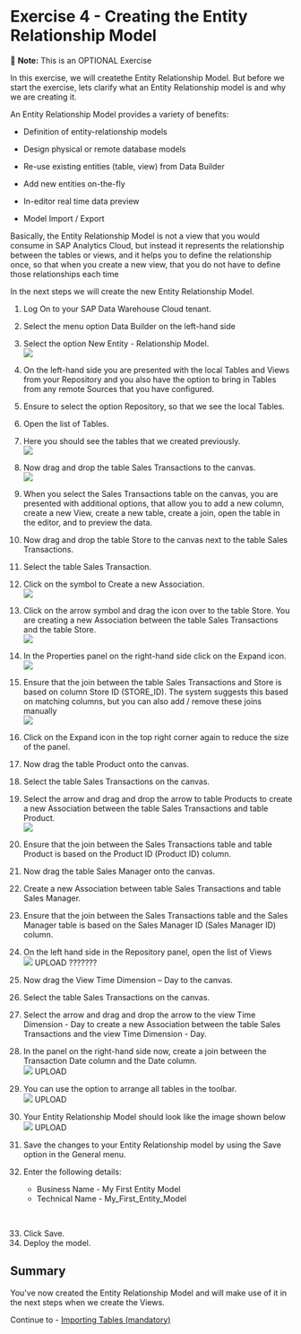 # Exercise 4 - Creating the Entity Relationship Model

:memo: **Note:** This is an OPTIONAL Exercise

In this exercise, we will createthe Entity Relationship Model. But before we start the exercise, lets clarify what an Entity Relationship model is
and why we are creating it.

An Entity Relationship Model provides a variety of benefits:
- Definition of entity-relationship models<p>
- Design physical or remote database models<p>
- Re-use existing entities (table, view) from Data Builder<p>
- Add new entities on-the-fly<p>
- In-editor real time data preview<p>
- Model Import / Export<p>

Basically, the Entity Relationship Model is not a view that you would consume in SAP Analytics Cloud, but
instead it represents the relationship between the tables or views, and it helps you to define the relationship
once, so that when you create a new view, that you do not have to define those relationships each time

In the next steps we will create the new Entity Relationship Model.

1. Log On to your SAP Data Warehouse Cloud tenant.
2. Select the menu option Data Builder on the left-hand side
3. Select the option New Entity - Relationship Model.
<br>![](images/00_00_0041.png) 

4. On the left-hand side you are presented with the local Tables and Views from your Repository and you also
have the option to bring in Tables from any remote Sources that you have configured.
5. Ensure to select the option Repository, so that we see the local Tables.
6. Open the list of Tables.
7. Here you should see the tables that we created previously.
<br>![](images/00_00_0042.png)   
  
8. Now drag and drop the table Sales Transactions to the canvas.
<br>![](images/00_00_0043.png) 

9. When you select the Sales Transactions table on the canvas, you are presented with additional options, that
allow you to add a new column, create a new View, create a new table, create a join, open the table in the
editor, and to preview the data.
10. Now drag and drop the table Store to the canvas next to the table Sales Transactions.
11. Select the table Sales Transaction.
12. Click on the symbol to Create a new Association.
<br>![](images/00_00_0044.png)

13. Click on the arrow symbol and drag the icon over to the table Store. You are creating a new Association
between the table Sales Transactions and the table Store.
<br>![](images/00_00_0045.png) 

14. In the Properties panel on the right-hand side click on the Expand icon.
<br>![](images/00_00_0046.png) 

15. Ensure that the join between the table Sales Transactions and Store is based on column Store ID
(STORE_ID). The system suggests this based on matching columns, but you can also add / remove these
joins manually
<br>![](images/00_00_0047.png) 

16. Click on the Expand icon in the top right corner again to reduce the size of the panel.
17. Now drag the table Product onto the canvas.
18. Select the table Sales Transactions on the canvas.
19. Select the arrow and drag and drop the arrow to table Products to create a new Association between the table Sales Transactions and table Product.
<br>![](images/00_00_0048.png) 

20. Ensure that the join between the Sales Transactions table and table Product is based on the Product ID (Product ID) column.
21. Now drag the table Sales Manager onto the canvas.
22. Create a new Association between table Sales Transactions and table Sales Manager.
23. Ensure that the join between the Sales Transactions table and the Sales Manager table is based on the Sales Manager ID (Sales Manager ID) column.
24. On the left hand side in the Repository panel, open the list of Views
<br>![](images/00_00_0049.png) UPLOAD ???????

25. Now drag the View Time Dimension – Day to the canvas.
26. Select the table Sales Transactions on the canvas.
27. Select the arrow and drag and drop the arrow to the view Time Dimension - Day to create a new Association between the table Sales Transactions and the view Time Dimension - Day.
28. In the panel on the right-hand side now, create a join between the Transaction Date column and the Date column.
<br>![](images/00_00_0410.png) UPLOAD

29. You can use the option to arrange all tables in the toolbar.
<br>![](images/00_00_0411.png) UPLOAD

30. Your Entity Relationship Model should look like the image shown below
<br>![](images/00_00_0412.png) UPLOAD

31. Save the changes to your Entity Relationship model by using the Save option in the General menu.
32. Enter the following details:<br><ul><li>Business Name - My First Entity Model</li><li>Technical Name - My_First_Entity_Model<br>
<br>

33. Click Save.
34. Deploy the model.


## Summary

You've now created the Entity Relationship Model and will make use of it in the next steps when we create the Views.

Continue to - [Importing Tables (mandatory)](../ex05/README.md)
